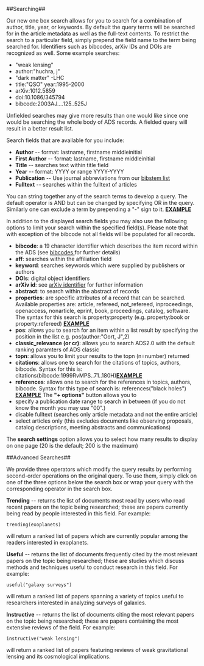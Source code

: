 ##Searching##

Our new one box search allows for you to search for a combination of author, title, year, or keywords.  By default the query terms will be searched for in the article metadata as well as the full-text contents.  To restrict the search to a particular field, simply prepend the field name to the term being searched for. Identifiers such as bibcodes, arXiv IDs and DOIs are recognized as well. 
Some example searches:

 * "weak lensing"
 * author:"huchra, j"
 * "dark matter" -LHC
 * title:"QSO" year:1995-2000
 * arXiv:1012.5859
 * doi:10.1086/345794
 * bibcode:2003AJ....125..525J
 
Unfielded searches may give more results than one would like since one would be searching the whole body of ADS records.  A fielded query will result in a better result list.  

Search fields that are available for you include: 

 * **Author** -- format: lastname, firstname middleinitial
 * **First Author** -- format: lastname, firstname middleinitial
 * **Title** -- searches text within title field
 * **Year** -- format: YYYY or range YYYY-YYYY
 * **Publication** -- Use journal abbreviations from our <A HREF=
  "http://adsabs.harvard.edu/abs_doc/journal_abbr.html"> bibstem list </A>
 * **Fulltext** -- searches within the fulltext of articles
  
You can string together any of the search terms to develop a query.  The default operator is AND but can be changed by specifying OR in the query.  Similarly one can exclude a term by prepending a "-" sign to it. [**EXAMPLE**](examples.md#stringing-together-a-query)

In addition to the displayed search fields you may also use the following options to limit your search within the specified field(s).  Please note that with exception of the bibcode not all fields will be populated for all records.

 * **bibcode**: a 19 character identifier which describes the item record within the ADS (see <A HREF="http://adsabs.harvard.edu/abs_doc/help_pages/data.html#bibcodes">bibcodes </A> for further details)
 * **aff**: searches within the affiliation field 
 * **keyword**: searches keywords which were supplied by publishers or authors 
 * **DOIs**: digital object identifiers
 * **arXiv id**: see <A HREF="http://arxiv.org/help/arxiv_identifier">arXiv identifier</A> for further information
 * **abstract**: to search within the abstract of records
 * **properties**: are specific attributes of a record that can be searched.  Available properties are:  article, refereed, not_refereed, inproceedings, openaccess, nonarticle, eprint, book, proceedings, catalog, software.  The syntax for this search is property:property (e.g. property:book or property:refereed) [**EXAMPLE**](examples.md#property-strings)
 * **pos**: allows you to search for an item within a list result by specifying the position in the list e.g. pos(author:"Oort, J",2)
 * **classic_relevance (or cr)**:  allows you to search ADS2.0 with the default ranking paramters of ADS classic
 * **topn**: allows you to limit your results to the topn (n=number) returned
 * **citations**:  allows one to search for the citations of topics, authors, bibcode. Syntax for this is:  citations(bibcode:1999RvMPS..71..180H)[**EXAMPLE**](examples.md#citation-strings)
 * **references**: allows one to search for the references in topics, authors, bibcode.  Syntax for this type of search is: references("black holes") [**EXAMPLE**](examples.md#reference-strings)
The **"+ options"** button allows you to  
  * specify a publication date range to search in between (if you do not know the month you may use "00".)  
  * disable fulltext (searches only article metadata and not the entire article)
  * select articles only (this excludes documents like observing proposals, catalog descriptions, meeting abstracts and communications)

  
The **search settings** option allows you to select how many results to display on one page (20 is the default; 200 is the maximum)
  
##Advanced Searches##

We provide three operators which modify the query results by performing second-order operations on the original query. To use them, simply click on one of the three options below the search box or wrap your query with the corresponding operator in the search box.

**Trending** -- returns the list of documents most read by users who read recent papers on the topic being researched; these are papers currently being read by people interested in this field.  For example:

    trending(exoplanets)
    
will return a ranked list of papers which are currently popular among the readers interested in exoplanets.

**Useful** -- returns the list of documents frequently cited by the most relevant papers on the topic being researched; these are studies which discuss methods and techniques useful to conduct research in this field.  For example:

    useful("galaxy surveys")

will return a ranked list of papers spanning a variety of topics useful to researchers interested in analyzing surveys of galaxies.

**Instructive** -- returns the list of documents citing the most relevant papers on the topic being researched; these are papers containing the most extensive reviews of the field.  For example:

    instructive("weak lensing")

will return a ranked list of papers featuring reviews of weak gravitational lensing and its cosmological implications. 
